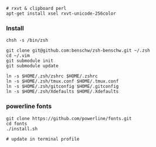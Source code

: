 
	# rxvt & clipboard perl
	apt-get install xsel rxvt-unicode-256color

### Install

	chsh -s /bin/zsh

	git clone git@github.com:benschw/zsh-benschw.git ~/.zsh
	cd ~/.vim
	git submodule init
	git submodule update

	ln -s $HOME/.zsh/zshrc $HOME/.zshrc
	ln -s $HOME/.zsh/tmux.conf $HOME/.tmux.conf
	ln -s $HOME/.zsh/gitconfig $HOME/.gitconfig
	ln -s $HOME/.zsh/Xdefaults $HOME/.Xdefaults

### powerline fonts

	git clone https://github.com/powerline/fonts.git
	cd fonts
	./install.sh

	# update in terminal profile

